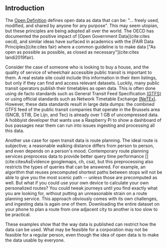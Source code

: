 ## Introduction

The [Open Definition](https://opendefinition.org/) defines open data as data that can be: "... freely used, modified, and shared by anyone for any purpose". This may seem utopian, but these principles are being adopted all over the world. The OECD has documented the positive impact of [Open Government Data](cite:cites oecd), and similar ideas have surfaced in academics with the [FAIR Data Principles](cite:cites fair) where a common guideline is to make data ["As open as possible as possible, as closed as necessary"](cite:cites landi2019fair). 

Consider the case of someone who is looking to buy a house, and the quality of service of wheelchair accessible public transit is important to them. A real estate site could include this information in their item listings, but only if they can find and access relevant datasets. Luckily, many public transit operators publish their timetables as open data. This is often done using de facto standards such as General Transit Feed Specification [(GTFS)](https://developers.google.com/transit/gtfs) or using official standards such as Network Timetable Exchange [(NeTEx)](http://netex-cen.eu/). However, these data standards result in large data dumps: the combined GTFS feed of the public transit companies that operate in the Brussels area (SNCB, STIB, De Lijn, and Tec) is already over 1 GB of uncompressed data. A hobbyist developer that wants use a Raspberry Pi to show a dashboard of bus passages near them can run into issues ingesting and processing all this data. 

Another use case for open transit data is route planning. The ideal route is subjective; a reasonable walking distance differs from person to person, and even depends on a person's mood. Contemporary route planning services preprocess data to provide better query time performance [](cite:citesAsEvidence googlemaps, ch, csa), but this preprocessing also restricts the types of queries that can be answered. For example, an algorithm that reuses precomputed shortest paths between stops will not be able to give you the most scenic path -- unless those are precomputed as well. But what if you could use your own device to calculate your own personalized routes? You could tweak journeys until you find exactly what you are looking for, without putting an unreasonable strain on a route planning service. This approach obviously comes with its own challenges, and ingesting data is again one of them. Downloading the entire dataset on your phone to plan a route from one adjacent city to another is too slow to be practical. 

These examples show that the way data is published can restrict how the data can be used. What may be feasible for a corporation may not be feasible for a regular person, even though the idea of open data is to make the data usable by everyone.

